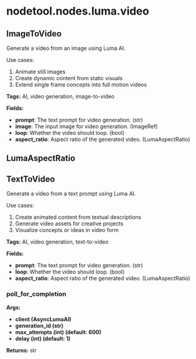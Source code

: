 # nodetool.nodes.luma.video

## ImageToVideo

Generate a video from an image using Luma AI.

Use cases:
1. Animate still images
2. Create dynamic content from static visuals
3. Extend single frame concepts into full motion videos

**Tags:** AI, video generation, image-to-video

**Fields:**
- **prompt**: The text prompt for video generation. (str)
- **image**: The input image for video generation. (ImageRef)
- **loop**: Whether the video should loop. (bool)
- **aspect_ratio**: Aspect ratio of the generated video. (LumaAspectRatio)


## LumaAspectRatio

## TextToVideo

Generate a video from a text prompt using Luma AI.

Use cases:
1. Create animated content from textual descriptions
2. Generate video assets for creative projects
3. Visualize concepts or ideas in video form

**Tags:** AI, video generation, text-to-video

**Fields:**
- **prompt**: The text prompt for video generation. (str)
- **loop**: Whether the video should loop. (bool)
- **aspect_ratio**: Aspect ratio of the generated video. (LumaAspectRatio)


### poll_for_completion

**Args:**
- **client (AsyncLumaAI)**
- **generation_id (str)**
- **max_attempts (int) (default: 600)**
- **delay (int) (default: 1)**

**Returns:** str

